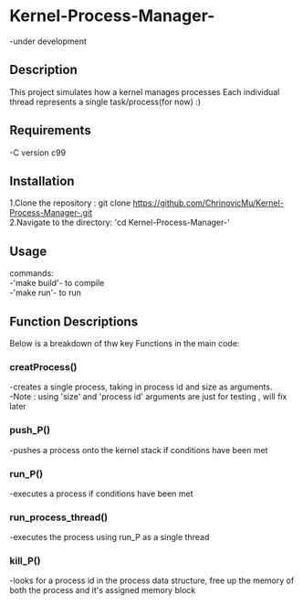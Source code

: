 # Kernel-Process-Manager-
-under development 

## Description
This project simulates how a kernel manages processes
Each individual thread represents a single task/process(for now) :)

## Requirements 
-C version c99

## Installation 
1.Clone the repository : git clone https://github.com/ChrinovicMu/Kernel-Process-Manager-.git  
2.Navigate to the directory: 'cd Kernel-Process-Manager-'

## Usage 
commands:  
-'make build'- to compile  
-'make run'- to run

## Function Descriptions
Below is a breakdown of thw key Functions in the main code:


### creatProcess()
-creates a single process, taking in process id and size as arguments.  
-Note : using 'size' and 'process id' arguments are just for testing , will fix later

### push_P()
-pushes a process onto the kernel stack if conditions have been met

### run_P()
-executes a process if conditions have been met 

### run_process_thread()
-executes the process using run_P as a single thread

### kill_P()
-looks for a process id in the process data structure, free up the memory of both the process and it's assigned memory block

